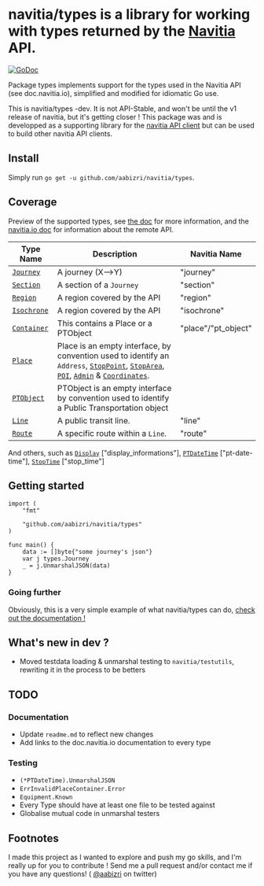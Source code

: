 # navitia/types is a library for working with types returned by the [Navitia](navitia.io) API.
[![GoDoc](https://godoc.org/github.com/aabizri/navitia/types?status.svg)](https://godoc.org/github.com/aabizri/navitia/types)

Package types implements support for the types used in the Navitia API (see doc.navitia.io), simplified and modified for idiomatic Go use.

This is navitia/types -dev. It is not API-Stable, and won't be until the v1 release of navitia, but it's getting closer !
This package was and is developped as a supporting library for the [navitia API client](https://github.com/aabizri/navitia) but can be used to build other navitia API clients.

## Install

Simply run `go get -u github.com/aabizri/navitia/types`.

## Coverage

Preview of the supported types, see [the doc](https://godoc.org/github.com/aabizri/navitia-types) for more information, and the [navitia.io doc](http://doc.navitia.io) for information about the remote API.

|Type Name|Description|Navitia Name|
|---|---|---|
|[`Journey`](https://godoc.org/github.com/aabizri/navitia-types#Journey)|A journey (X-->Y)|"journey"|
|[`Section`](https://godoc.org/github.com/aabizri/navitia-types#Section)|A section of a `Journey`|"section"|
|[`Region`](https://godoc.org/github.com/aabizri/navitia-types#Region)|A region covered by the API|"region"|
|[`Isochrone`](https://godoc.org/github.com/aabizri/navitia-types#Region)|A region covered by the API|"isochrone"|
|[`Container`](https://godoc.org/github.com/aabizri/navitia-types#Container)|This contains a Place or a PTObject|"place"/"pt_object"|
|[`Place`](https://godoc.org/github.com/aabizri/navitia-types#Place)|Place is an empty interface, by convention used to identify an `Address`, [`StopPoint`](https://godoc.org/github.com/aabizri/navitia-types#StopPoint), [`StopArea`](https://godoc.org/github.com/aabizri/navitia-types#StopArea), [`POI`](https://godoc.org/github.com/aabizri/navitia-types#POI), [`Admin`](https://godoc.org/github.com/aabizri/navitia-types#Admin) & [`Coordinates`](https://godoc.org/github.com/aabizri/navitia-types#Coordinates).|
|[`PTObject`](https://godoc.org/github.com/aabizri/navitia-types#Place)|PTObject is an empty interface by convention used to identify a Public Transportation object|
|[`Line`](https://godoc.org/github.com/aabizri/navitia-types#Line)|A public transit line.|"line"|
|[`Route`](https://godoc.org/github.com/aabizri/navitia-types#Route)|A specific route within a `Line`.|"route"|

And others, such as [`Display`](https://godoc.org/github.com/aabizri/navitia-types#Display) ["display_informations"], [`PTDateTime`](https://godoc.org/github.com/aabizri/navitia-types#PTDateTime) ["pt-date-time"], [`StopTime`](https://godoc.org/github.com/aabizri/navitia-types#StopTime) ["stop_time"]

## Getting started

```golang
import (
	"fmt"

	"github.com/aabizri/navitia/types"
)

func main() {
	data := []byte{"some journey's json"}
	var j types.Journey
	_ = j.UnmarshalJSON(data)
}
```

### Going further

Obviously, this is a very simple example of what navitia/types can do, [check out the documentation !](https://godoc.org/github.com/aabizri/navitia/types)

## What's new in dev ?

- Moved testdata loading & unmarshal testing to `navitia/testutils`, rewriting it in the process to be betters

## TODO

### Documentation

- Update `readme.md` to reflect new changes
- Add links to the doc.navitia.io documentation to every type

### Testing

- `(*PTDateTime).UnmarshalJSON`
- `ErrInvalidPlaceContainer.Error`
- `Equipment.Known`
- Every Type should have at least one file to be tested against
- Globalise mutual code in unmarshal testers

## Footnotes

I made this project as I wanted to explore and push my go skills, and I'm really up for you to contribute ! Send me a pull request and/or contact me if you have any questions! ( [@aabizri](https://twitter.com/aabizri) on twitter)
